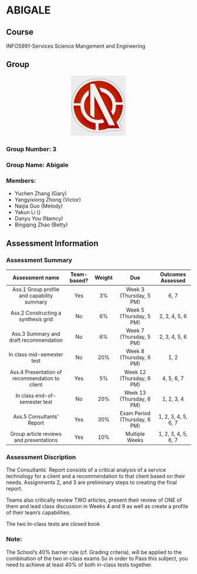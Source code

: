 # ABIGALE

## Course
INFO5991-Services Science Mangement and Engineering

## Group
<p align="center">
  <img src="https://github.com/PPX123/5991-Group3-Abigale/blob/master/Assignment-1/LOGO.jpg" width="150">
</p>

### Group Number: 3
### Group Name: Abigale
### Members:
+ Yuchen Zhang (Gary)
+ Yangyixiong Zhong (Victor)
+ Naijia Guo (Melody)
+ Yakun Li ()
+ Danyu You (Namcy)
+ Bingqing Zhao (Betty)

## Assessment Information
### Assessment Summary
| Assessment name	| Team-based?	| Weight | Due | Outcomes Assessed |
|:---------------:|:-----------:|:------:|:---:|:-----------------:|
| Ass.1 Group profile and capability summary | Yes | 3%	| Week 3 (Thursday, 5 PM) |	6, 7 |
| Ass.2 Constructing a synthesis grid	| No	| 6%	| Week 5 (Thursday, 5 PM)	| 2, 3, 4, 5, 6 |
| Ass.3 Summary and draft recommendation	| No | 6%	| Week 7 (Thursday, 5 PM)	| 2, 3, 4, 5, 6 |
| In class mid-semester test	| No	| 20%	| Week 8 (Thursday, 6 PM)	| 1, 2 |
| Ass.4 Presentation of recommendation to client	| Yes	| 5%	| Week 12 (Thursday, 6 PM)	| 4, 5, 6, 7 |
| In class end-of-semester test	| No	| 20%	| Week 13 (Thursday, 6 PM)	| 1, 2, 3, 4 |
| Ass.5 Consultants' Report	| Yes	| 30%	| Exam Period (Thursday, 6 PM)	| 1, 2, 3, 4, 5, 6, 7 |
| Group article reviews and presentations |	Yes |	10%	| Multiple Weeks	| 1, 2, 3, 4, 5, 6, 7 |
### Assessment Discription
The Consultants` Report consists of a critical analysis of a service technology for a client and a recommendation to that client based on their needs. Assignments 2, and 3 are preliminary steps to creating the final report. 

Teams also critically review TWO articles, present their review of ONE of them and lead class discussion in Weeks 4 and 9  as well as create a profile of their team’s capabilities.

The two In-class tests are closed book
### Note:
The School’s 40% barrier rule (cf. Grading criteria), will be applied to the combination of the two in-class exams So in order to Pass this subject, you need to achieve at least 40% of both in-class tests together.
